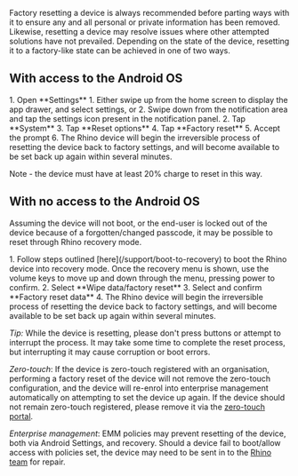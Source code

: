 Factory resetting a device is always recommended before parting ways with it to ensure any and all personal or private information has been removed. Likewise, resetting a device may resolve issues where other attempted solutions have not prevailed. Depending on the state of the device, resetting it to a factory-like state can be achieved in one of two ways.

## With access to the Android OS

<div class="numbered-instructions" markdown="1">
1. Open **Settings**
  1. Either swipe up from the home screen to display the app drawer, and select settings, or
  2. Swipe down from the notification area and tap the settings icon present in the notification panel.
2. Tap **System**
3. Tap **Reset options**
4. Tap **Factory reset**
5. Accept the prompt
6. The Rhino device will begin the irreversible process of resetting the device back to factory settings, and will become available to be set back up again within several minutes.
</div>

Note - the device must have at least 20% charge to reset in this way.

## With **no** access to the Android OS

Assuming the device will not boot, or the end-user is locked out of the device because of a forgotten/changed passcode, it may be possible to reset through Rhino recovery mode.

<div class="numbered-instructions" markdown="1">
1. Follow steps outlined [here](/support/boot-to-recovery) to boot the Rhino device into recovery mode. Once the recovery menu is shown, use the volume keys to move up and down through the menu, pressing power to confirm.
2. Select **Wipe data/factory reset**
3. Select and confirm **Factory reset data**
4. The Rhino device will begin the irreversible process of resetting the device back to factory settings, and will become available to be set back up again within several minutes.
</div>

_Tip:_ While the device is resetting, please don't press buttons or attempt to interrupt the process. It may take some time to complete the reset process, but interrupting it may cause corruption or boot errors.

_Zero-touch_: If the device is zero-touch registered with an organisation, performing a factory reset of the device will not remove the zero-touch configuration, and the device will re-enrol into enterprise management automatically on attempting to set the device up again. If the device should not remain zero-touch registered, please remove it via the [zero-touch portal](https://partner.android.com/zerotouch).  

_Enterprise management_: EMM policies may prevent resetting of the device, both via Android Settings, and recovery. Should a device fail to boot/allow access with policies set, the device may need to be sent in to the [Rhino team](/support/escalate) for repair.
